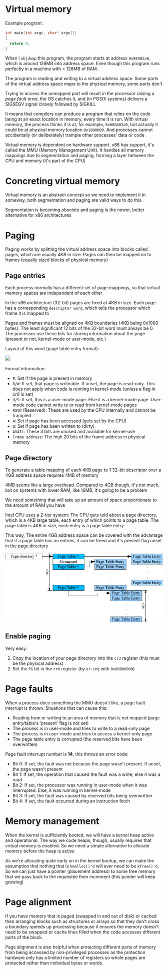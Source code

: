 # Virtual memory

Example program:
```c
int main(int argc, char* argv[])
{
  return 0;
} 
```

When I `objdump` this program, the program starts at address `0x80482a0`, which is around 128MB into address space. Even though this program runs perfectly in a machine with < 128MB of RAM.

The program is reading and writing to a virtual address space. Some parts of the virtual address space maps to the physical memory, some parts don't

Trying to access the unmapped part will result in the processor raising a *page fault* error, the OS catches it, and (in POSIX systems) delivers a SIGSEGV signal closely followed by SIGKILL

It means that compilers can produce a program that relies on the code being at an exact location in memory, every time it is run. With virtual memory, the process thinks it is at, for example, `0x080482a0`, but actually it could be at physical memory location `0x1000000`. And processes cannot accidentally (or deliberately) trample other processes' data or code

Virtual memory is dependent on hardware support. x86 has support, it's called the MMU (Memory Management Unit). It handles all memory mappings due to segmentation and paging, forming a layer between the CPU and memory (it's part of the CPU)

# Concreting virtual memory

Virtual memory is an abstract concept so we need to implement it in someway, both segmentation and paging are valid ways to do this. 

Segmentation is becoming obsolete and paging is the newer, better alternative for x86 architectures

# Paging

Paging works by splitting the virtual address space into blocks called pages, which are usually *4KB* in size. Pages can then be mapped on to frames (equally sized blocks of physical memory)

## Page entries

Each process normally has a different set of page mappings, so that virtual memory spaces are independent of each other

In the x86 architecture (32-bit) pages are fixed at 4KB in size. Each page has a corresponding `descriptor word`, which tells the processor which frame it is mapped to

Pages and frames must be aligned on 4KB boundaries (4KB being 0x1000 bytes). The least significant 12 bits of the 32-bit word must always be 0. The processor use these bits for storing information about the page (present or not, kernel-mode or user-mode, etc.)

Layout of this word (page table entry format): 

![](../../img/page-table-entry-format.png)

Format information:
- `P`: Set if the page is present in memory
- `R/W`: If set, that page is writeable. If unset, the page is read-only. This does not apply when code is running in kernel-mode (unless a flag in cr0 is set)
- `U/S`: If set, this is a user-mode page. Else it is a kernel-mode page. User-mode code cannot write to or read from kernel-mode pages
- `RSVD` (Reserved): These are used by the CPU internally and cannot be trampled 
- `A`: Set if page has been accessed (gets set by the CPU)
- `D`: Set if page has been written to (dirty)
- `AVAIL`: These 3 bits are unused and available for kernel-use
- `Frame address`: The high 20 bits of the frame address in physical memory

## Page directory

To generate a table mapping of each 4KB page to 1 32-bit descriptor over a 4GB address space requires 4MB of memory

4MB seems like a large overhead. Compared to 4GB though, it's not much, but on systems with lower RAM, like 16MB, it's going to be a problem

We need something that will take up an amount of space proportionate to the amount of RAM you have

Intel CPU uses a 2-tier system: The CPU gets told about a page directory, which is a 4KB large table, each entry of which points to a page table. The page table is 4KB in size, each entry is a page table entry

This way, The entire 4GB address space can be covered with the advantage that if a page table has no entries, it can be freed and it's present flag unset in the page directory

![page directory layout](../img/page-directory-layout.png)

## Enable paging

Very easy:
1. Copy the location of your page directory into the `cr3` register (this must be the physical address)
2. Set the `PG` bit in the `cr0` register (by `or-ing` with `0x80000000`)

# Page faults

When a process does something the MMU doesn't like, a page fault interrupt is thrown. Situations that can cause this:
- Reading from or writing to an area of memory that is not mapped (page entry/table's 'present' flag is not set)
- The process is in user-mode and tries to write to a read-only page
- The process is in user-mode and tries to access a kernel-only page
- The page table entry is corrupted (the reserved bits have been overwritten)

Page fault interrupt number is **14**, this throws an error code:
- Bit 0: If set, the fault was not because the page wasn't present. If unset, the page wasn't present
- Bit 1: If set, the operation that caused the fault was a write, else it was a read
- Bit 2: If set, the processor was running in user-mode when it was interrupted. Else, it was running in kernel-mode
- Bit 3: If set, the fault was caused by reserved bits being overwritten
- Bit 4: If set, the fault occurred during an instruction fetch

# Memory management

When the kernel is sufficiently booted, we will have a kernel heap active and operational. The way we code heaps, though, usually requires that virtual memory is enabled. So we need a simple alternative to allocate memory before the heap is active

As we're allocating quite early on in the kernel bootup, we can make the assumption that nothing that is `kmalloc()'d` will ever need to be `kfree()'d`. So we can just have a pointer (placement address) to some free memory that we pass back to the requestee then increment (this pointer will keep growing)

# Page alignment

If you have memory that is paged (swapped in and out of disk) or cached then arranging blocks such as structures or arrays so that they don't cross a boundary speeds up processing because it ensures the memory doesn't need to be swapped or cache lines filled when the code accesses different parts of the block.

Page alignment is also helpful when protecting different parts of memory from being accessed by non-privileged processes as the protection hardware only has a limited number of registers so whole pages are protected rather than individual bytes or words.
